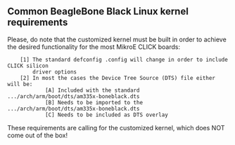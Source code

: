 ## Common BeagleBone Black Linux kernel requirements

Please,	do note	that the customized kernel must	be built in order to achieve the desired
functionality for the most MikroE CLICK boards:

        [1] The	standard defconfig .config will	change in order	to include CLICK silicon
            driver options 
        [2] In most the	cases the Device Tree Source (DTS) file	either will be: 
                [A] Included with the standard  .../arch/arm/boot/dts/am335x-boneblack.dts
                [B] Needs to be imported to the .../arch/arm/boot/dts/am335x-boneblack.dts
                [C] Needs to be	included as DTS	overlay

These requirements are calling for the customized kernel, which	does NOT come out of the box!
